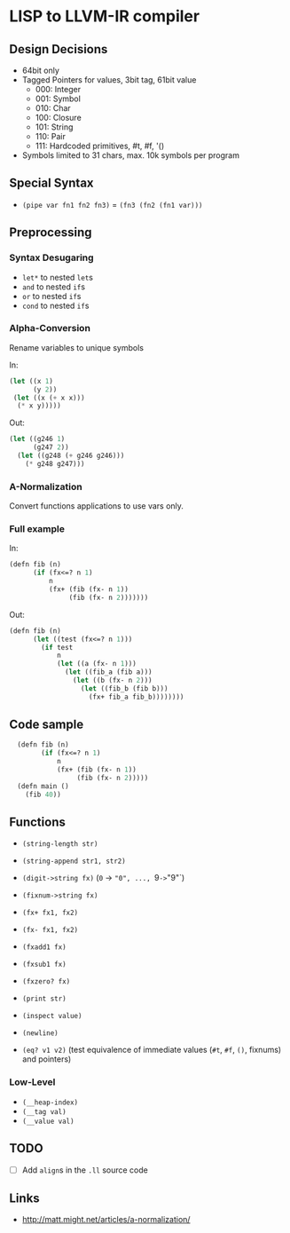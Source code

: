 # LISP to LLVM-IR compiler

## Design Decisions

* 64bit only
* Tagged Pointers for values, 3bit tag, 61bit value
  * 000: Integer
  * 001: Symbol
  * 010: Char
  * 100: Closure
  * 101: String
  * 110: Pair
  * 111: Hardcoded primitives, #t, #f, '() 
* Symbols limited to 31 chars,
  max. 10k symbols per program

## Special Syntax

* `(pipe var fn1 fn2 fn3)` = `(fn3 (fn2 (fn1 var)))`

## Preprocessing

### Syntax Desugaring

* `let*` to nested `let`s
* `and` to nested `if`s
* `or` to nested `if`s
* `cond` to nested `if`s

### Alpha-Conversion

Rename variables to unique symbols

In:

``` lisp
(let ((x 1)
      (y 2))
 (let ((x (+ x x)))
  (* x y)))))
```

Out:

``` lisp
(let ((g246 1)
      (g247 2))
  (let ((g248 (+ g246 g246)))
    (* g248 g247)))
```

### A-Normalization 

Convert functions applications to use vars only.

### Full example

In:

``` lisp
(defn fib (n)
      (if (fx<=? n 1)
          n
          (fx+ (fib (fx- n 1))
               (fib (fx- n 2)))))))
```

Out:

``` lisp
(defn fib (n)
      (let ((test (fx<=? n 1)))
        (if test
            n
            (let ((a (fx- n 1)))
              (let ((fib_a (fib a)))
                (let ((b (fx- n 2)))
                  (let ((fib_b (fib b)))
                    (fx+ fib_a fib_b))))))))
```

## Code sample

``` lisp
  (defn fib (n)
        (if (fx<=? n 1)
            n
            (fx+ (fib (fx- n 1))
                 (fib (fx- n 2)))))
  (defn main ()
    (fib 40))
```

## Functions

* `(string-length str)`
* `(string-append str1, str2)`
* `(digit->string fx)` (`0` -> `"0", ..., `9` -> `"9"`)
* `(fixnum->string fx)`

* `(fx+ fx1, fx2)`
* `(fx- fx1, fx2)`
* `(fxadd1 fx)`
* `(fxsub1 fx)`
* `(fxzero? fx)`

* `(print str)`
* `(inspect value)`
* `(newline)`

* `(eq? v1 v2)` (test equivalence of immediate values (`#t`, `#f`, `()`, fixnums) and pointers)

### Low-Level

* `(__heap-index)`
* `(__tag val)`
* `(__value val)`

## TODO

- [ ] Add `align`s in the `.ll` source code

## Links

* <http://matt.might.net/articles/a-normalization/>
